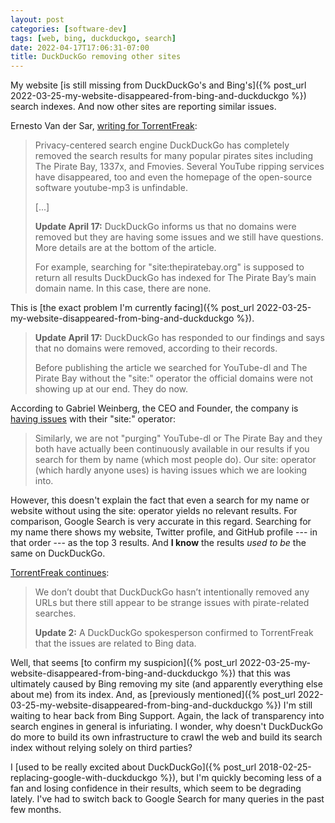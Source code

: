 ```yaml
---
layout: post
categories: [software-dev]
tags: [web, bing, duckduckgo, search]
date: 2022-04-17T17:06:31-07:00
title: DuckDuckGo removing other sites
---
```


My website [is still missing from DuckDuckGo's and Bing's]({% post_url 2022-03-25-my-website-disappeared-from-bing-and-duckduckgo %}) search indexes. And now other sites are reporting similar issues.

<!--excerpt-->

Ernesto Van der Sar, [writing for TorrentFreak](https://torrentfreak.com/duckduckgo-removes-pirate-sites-and-youtube-dl-from-its-search-results-220415/):

> Privacy-centered search engine DuckDuckGo has completely removed the search results for many popular pirates sites including The Pirate Bay, 1337x, and Fmovies. Several YouTube ripping services have disappeared, too and even the homepage of the open-source software youtube-mp3 is unfindable.
>
> [...]
>
> **Update April 17:** DuckDuckGo informs us that no domains were removed but they are having some issues and we still have questions. More details are at the bottom of the article.
>
> For example, searching for "site:thepiratebay.org" is supposed to return all results DuckDuckGo has indexed for The Pirate Bay’s main domain name. In this case, there are none.

This is [the exact problem I'm currently facing]({% post_url 2022-03-25-my-website-disappeared-from-bing-and-duckduckgo %}).

> **Update April 17:** DuckDuckGo has responded to our findings and says that no domains were removed, according to their records.
>
> Before publishing the article we searched for YouTube-dl and The Pirate Bay without the "site:" operator the official domains were not showing up at our end. They do now.

According to Gabriel Weinberg, the CEO and Founder, the company is [having issues](https://twitter.com/yegg/status/1515636218691739653) with their "site:" operator:

> Similarly, we are not "purging" YouTube-dl or The Pirate Bay and they both have actually been continuously available in our results if you search for them by name (which most people do). Our site: operator (which hardly anyone uses) is having issues which we are looking into.

However, this doesn't explain the fact that even a search for my name or website without using the site: operator yields no relevant results. For comparison, Google Search is very accurate in this regard. Searching for my name there shows my website, Twitter profile, and GitHub profile --- in that order --- as the top 3 results. And **I know** the results _used to be_ the same on DuckDuckGo.

[TorrentFreak continues](https://torrentfreak.com/duckduckgo-removes-pirate-sites-and-youtube-dl-from-its-search-results-220415/):

> We don’t doubt that DuckDuckGo hasn’t intentionally removed any URLs but there still appear to be strange issues with pirate-related searches.
>
> **Update 2:** A DuckDuckGo spokesperson confirmed to TorrentFreak that the issues are related to Bing data.

Well, that seems [to confirm my suspicion]({% post_url 2022-03-25-my-website-disappeared-from-bing-and-duckduckgo %}) that this was ultimately caused by Bing removing my site (and apparently everything else about me) from its index. And, as [previously mentioned]({% post_url 2022-03-25-my-website-disappeared-from-bing-and-duckduckgo %}) I'm still waiting to hear back from Bing Support. Again, the lack of transparency into search engines in general is infuriating. I wonder, why doesn't DuckDuckGo do more to build its own infrastructure to crawl the web and build its search index without relying solely on third parties?

I [used to be really excited about DuckDuckGo]({% post_url 2018-02-25-replacing-google-with-duckduckgo %}), but I'm quickly becoming less of a fan and losing confidence in their results, which seem to be degrading lately. I've had to switch back to Google Search for many queries in the past few months.
